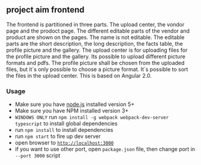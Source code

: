 ## project aim frontend

The frontend is partitioned in three parts. The upload center, the vondor page and the prodoct page. 
The different editable parts of the vendor and product are shown on the pages. The name is not editable. 
The editable parts are the short description, the long description, the facts table, the profile picture and the gallery. 
The upload center is for uploading files for the profile picture and the gallery. Its possible to upload different 
picture formats and pdfs. The profile picture shall be chosen from the uploaded files, but it´s only possible to choose 
a picture format. It´s possible to sort the files in the upload center.
This is based on Angular 2.0.  

### Usage
- Make sure you have [node.js](https://nodejs.org/) installed version 5+
- Make sure you have NPM installed version 3+
- `WINDOWS ONLY` run `npm install -g webpack webpack-dev-server typescript` to install global dependencies
- run `npm install` to install dependencies
- run `npm start` to fire up dev server
- open browser to [`http://localhost:3000`](http://localhost:3000)
- if you want to use other port, open `package.json` file, then change port in `--port 3000` script
